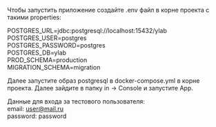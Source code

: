 
Чтобы запустить приложение создайте .env файл в корне проекта с такими properties:  

POSTGRES_URL=jdbc:postgresql://localhost:15432/ylab  
POSTGRES_USER=postgres  
POSTGRES_PASSWORD=postgres  
POSTGRES_DB=ylab  
PROD_SCHEMA=production  
MIGRATION_SCHEMA=migration   

Далее запустите образ postgresql в docker-compose.yml в корне проекта.
Далее зайдите в папку in -> Console и запустите App.


Данные для входа за тестового пользователя:   
email: user@mail.ru  
password: password  
